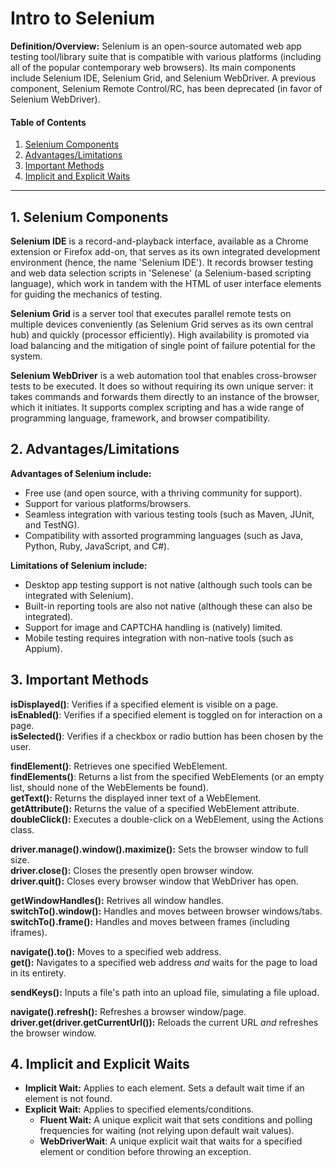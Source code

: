 # Intro to Selenium
  
**Definition/Overview:** Selenium is an open-source automated web app testing tool/library suite that is compatible with various platforms (including all of the popular contemporary web browsers). Its main components include Selenium IDE, Selenium Grid, and Selenium WebDriver. A previous component, Selenium Remote Control/RC, has been deprecated (in favor of Selenium WebDriver).

#### Table of Contents

1. [Selenium Components](#components)
2. [Advantages/Limitations](#advslims)
3. [Important Methods](#methods)
4. [Implicit and Explicit Waits](#waits)
  
<hr />
  
## 1. <a name="components">Selenium Components</a>

**Selenium IDE** is a record-and-playback interface, available as a Chrome extension or Firefox add-on, that serves as its own integrated development environment (hence, the name 'Selenium IDE'). It records browser testing and web data selection scripts in 'Selenese' (a Selenium-based scripting language), which work in tandem with the HTML of user interface elements for guiding the mechanics of testing.

**Selenium Grid** is a server tool that executes parallel remote tests on multiple devices conveniently (as Selenium Grid serves as its own central hub) and quickly (processor efficiently). High availability is promoted via load balancing and the mitigation of single point of failure potential for the system.

**Selenium WebDriver** is a web automation tool that enables cross-browser tests to be executed. It does so without requiring its own unique server: it takes commands and forwards them directly to an instance of the browser, which it initiates. It supports complex scripting and has a wide range of programming language, framework, and browser compatibility.

## 2. <a name="advslims">Advantages/Limitations</a>
  
**Advantages of Selenium include:**
  
* Free use (and open source, with a thriving community for support).
* Support for various platforms/browsers.
* Seamless integration with various testing tools (such as Maven, JUnit, and TestNG).
* Compatibility with assorted programming languages (such as Java, Python, Ruby, JavaScript, and C#).
  
**Limitations of Selenium include:**
  
* Desktop app testing support is not native (although such tools can be integrated with Selenium).
* Built-in reporting tools are also not native (although these can also be integrated).
* Support for image and CAPTCHA handling is (natively) limited.
* Mobile testing requires integration with non-native tools (such as Appium).

## 3. <a name="methods">Important Methods</a>
  
**isDisplayed()**: Verifies if a specified element is visible on a page.  
**isEnabled()**: Verifies if a specified element is toggled on for interaction on a page.  
**isSelected()**: Verifies if a checkbox or radio buttion has been chosen by the user.  
  
**findElement()**: Retrieves one specified WebElement.  
**findElements()**: Returns a list from the specified WebElements (or an empty list, should none of the WebElements be found).  
**getText():** Returns the displayed inner text of a WebElement.  
**getAttribute():** Returns the value of a specified WebElement attribute.  
**doubleClick():** Executes a double-click on a WebElement, using the Actions class.  
  
**driver.manage().window().maximize():** Sets the browser window to full size.  
**driver.close():** Closes the presently open browser window.  
**driver.quit():** Closes every browser window that WebDriver has open.  
  
**getWindowHandles():** Retrives all window handles.  
**switchTo().window():** Handles and moves between browser windows/tabs.  
**switchTo().frame():** Handles and moves between frames (including iframes).  
  
**navigate().to():** Moves to a specified web address.  
**get():** Navigates to a specified web address *and* waits for the page to load in its entirety.  
  
**sendKeys():** Inputs a file's path into an upload file, simulating a file upload.  
  
**navigate().refresh():** Refreshes a browser window/page.  
**driver.get(driver.getCurrentUrl()):** Reloads the current URL *and* refreshes the browser window.  
  
## 4. <a name="waits">Implicit and Explicit Waits</a>
  
* **Implicit Wait:** Applies to each element. Sets a default wait time if an element is not found.
* **Explicit Wait:** Applies to specified elements/conditions.
  + **Fluent Wait:** A unique explicit wait that sets conditions and polling frequencies for waiting (not relying upon default wait values).
  + **WebDriverWait**: A unique explicit wait that waits for a specified element or condition before throwing an exception.
